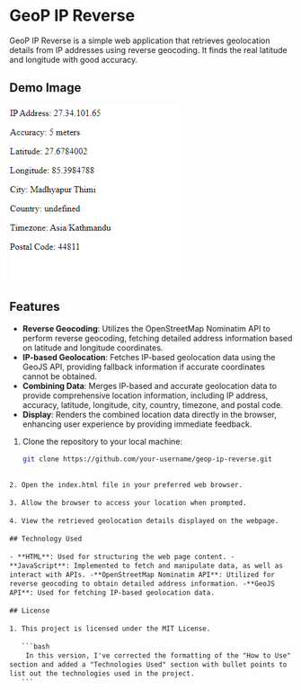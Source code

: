 # GeoP IP Reverse

GeoP IP Reverse is a simple web application that retrieves geolocation details from IP addresses using reverse geocoding. It finds the real latitude and longitude with good accuracy.

## Demo Image

![Demo Image](demo.png)

## Features

- **Reverse Geocoding**: Utilizes the OpenStreetMap Nominatim API to perform reverse geocoding, fetching detailed address information based on latitude and longitude coordinates.
- **IP-based Geolocation**: Fetches IP-based geolocation data using the GeoJS API, providing fallback information if accurate coordinates cannot be obtained.
- **Combining Data**: Merges IP-based and accurate geolocation data to provide comprehensive location information, including IP address, accuracy, latitude, longitude, city, country, timezone, and postal code.
- **Display**: Renders the combined location data directly in the browser, enhancing user experience by providing immediate feedback.

1. Clone the repository to your local machine:

   ```bash
   git clone https://github.com/your-username/geop-ip-reverse.git
   ```

````

2. Open the index.html file in your preferred web browser.

3. Allow the browser to access your location when prompted.

4. View the retrieved geolocation details displayed on the webpage.

## Technology Used

- **HTML**: Used for structuring the web page content. -**JavaScript**: Implemented to fetch and manipulate data, as well as interact with APIs. -**OpenStreetMap Nominatim API**: Utilized for reverse geocoding to obtain detailed address information. -**GeoJS API**: Used for fetching IP-based geolocation data.

## License

1. This project is licensed under the MIT License.

   ```bash
    In this version, I've corrected the formatting of the "How to Use" section and added a "Technologies Used" section with bullet points to list out the technologies used in the project.
   ```
````
